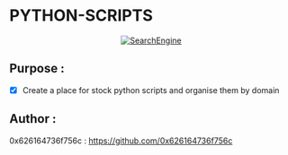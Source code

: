 # PYTHON-SCRIPTS
<a href="python-logo">
    <p align="center">
    <img src="https://cdn.iconscout.com/icon/free/png-128/python-9-458172.png" alt="SearchEngine">
    </p>
</a>

## Purpose : 
 - [x] Create a place for stock python scripts and organise them by domain

## Author : 
   0x626164736f756c : https://github.com/0x626164736f756c

